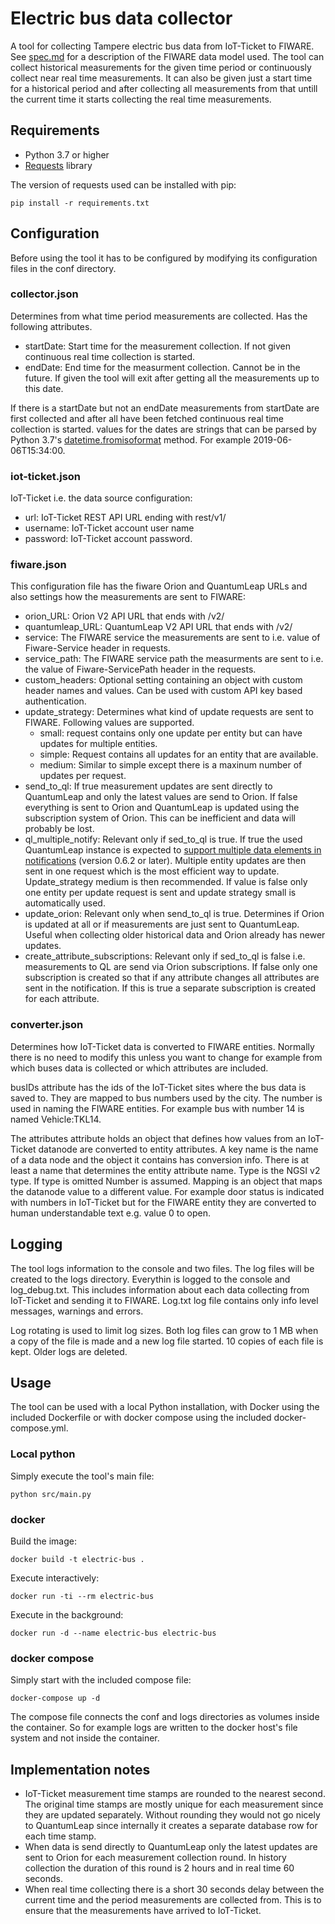 # Electric bus data collector

A tool for collecting Tampere electric bus data from IoT-Ticket to FIWARE.
See [spec.md](spec.md) for a description of the FIWARE data model used. The tool can collect historical measurements for the given time period or continuously collect near real time measurements.
It can also be given just a start time for a historical period and after collecting all measurements from
that untill the current time it starts collecting the real time measurements.

## Requirements

- Python 3.7 or higher
- [Requests](https://3.python-requests.org/) library

The version of requests used can be installed with pip:

    pip install -r requirements.txt

## Configuration

Before using the tool it has to be configured by modifying its configuration files in the conf directory.

### collector.json

Determines from what time period measurements are collected. Has the following attributes.

- startDate: Start time for the measurement collection. If not given continuous real time collection is started.
- endDate: End time for the measurment collection. Cannot be in the future. If given the tool will exit after getting all the measurements up to this date.

If there is a startDate but not an endDate measurements from startDate are first collected and after all have been fetched continuous real time collection is started. values for the dates are strings that can be parsed by Python 3.7's [datetime.fromisoformat](https://docs.python.org/3/library/datetime.html#datetime.datetime.fromisoformat) method. For example 2019-06-06T15:34:00.

### iot-ticket.json

IoT-Ticket i.e. the data source configuration:

- url: IoT-Ticket REST API URL ending with rest/v1/
- username: IoT-Ticket account user name
- password: IoT-Ticket account password.

### fiware.json

This configuration file has the fiware Orion and QuantumLeap URLs and also settings how the measurements are sent to FIWARE:

- orion_URL: Orion V2 API URL that ends with /v2/
- quantumleap_URL: QuantumLeap V2 API URL that ends with /v2/
- service: The FIWARE service the measurements are sent to i.e. value of Fiware-Service header in requests.
- service_path: The FIWARE service path the measurments are sent to i.e. the value of Fiware-ServicePath header in the requests.
- custom_headers: Optional setting containing an object with custom header names and values. Can be used with custom API key based authentication.
- update_strategy: Determines what kind of update requests are sent to FIWARE. Following values are supported.
    - small: request contains only one update per entity but can have updates for multiple entities.
    - simple: Request contains all updates for an entity that are available.
    - medium: Similar to simple except there is a maxinum number of updates per request.
- send_to_ql: If true measurement updates are sent directly to QuantumLeap and only the latest values are send to Orion. If false everything is sent to Orion and QuantumLeap is updated using the subscription system of Orion. This can be inefficient and data will probably be lost.
- ql_multiple_notify: Relevant only if sed_to_ql is true. If true the used QuantumLeap instance is expected to [support multiple data elements in notifications](https://github.com/smartsdk/ngsi-timeseries-api/pull/191)
(version 0.6.2 or later). Multiple entity updates are then sent in one request which is the most efficient way to update. Update_strategy medium is then recommended. If value is false only one entity per update request is sent and update strategy small is automatically used.
- update_orion: Relevant only when send_to_ql is true. Determines if Orion is updated at all or if measurements are just sent to QuantumLeap. Useful when collecting older historical data and Orion already has newer updates.
- create_attribute_subscriptions: Relevant only if sed_to_ql is false i.e. measurements to QL are send via Orion subscriptions. If false only one subscription is created so that if any attribute changes all attributes are sent in the notification. If this is true a separate subscription is created for each attribute.

### converter.json

Determines how IoT-Ticket data is converted to FIWARE entities. Normally there is no need to modify this unless you want to change for example from which buses data is collected or which attributes are included.

busIDs attribute has the ids of the IoT-Ticket sites where the bus data is saved to. They are mapped to bus numbers used by the city. The number is used in naming the FIWARE entities. For example bus with number 14 is named Vehicle:TKL14.

The attributes attribute holds an object that defines how values from an IoT-Ticket datanode are converted to entity attributes. A key name is the name of a data node and the object it contains has conversion info. There is at least a name that determines the entity attribute name. Type is the NGSI v2 type. If type is omitted Number is assumed. Mapping is an object that maps the datanode value to a different value. For example door status is indicated with numbers in IoT-Ticket but for the FIWARE entity they are converted to human understandable text e.g. value 0 to open. 

## Logging

The tool logs information to the console and two files. The log files will be created to the logs directory. Everythin is logged to the console and log_debug.txt. This includes information about each data collecting from IoT-Ticket and sending it to FIWARE. Log.txt log file contains only info level messages, warnings and errors.

Log rotating is used to limit log sizes. Both log files can grow to 1 MB when a copy of the file is made and a new log file started. 10 copies of each file is kept. Older logs are deleted.

## Usage

The tool can be used with a local Python installation, with Docker using the included Dockerfile or with docker compose using the included docker-compose.yml.

### Local python

Simply execute the tool's main file:

    python src/main.py
    
### docker

Build the image:

    docker build -t electric-bus .
    
Execute interactively:

    docker run -ti --rm electric-bus
    
Execute in the background:

    docker run -d --name electric-bus electric-bus
    
### docker compose

Simply start with the included compose file:

    docker-compose up -d
    
The compose file connects the conf and logs directories as volumes inside the container. So for example logs are written to the docker host's file system and not inside the container.

## Implementation notes

- IoT-Ticket measurement time stamps are rounded to the nearest second. The original time stamps are mostly unique for each measurement since they are updated separately. Without rounding they would not go nicely to QuantumLeap since internally it creates a separate database row for each time stamp.
- When data is send directly to QuantumLeap only the latest updates are sent to Orion for each measurement collection round. In history collection the duration of this round is 2 hours and in real time 60 seconds.
- When real time collecting there is a short 30 seconds delay between the current time and the period measurements are collected from. This is to ensure that the measurements have arrived to IoT-Ticket.